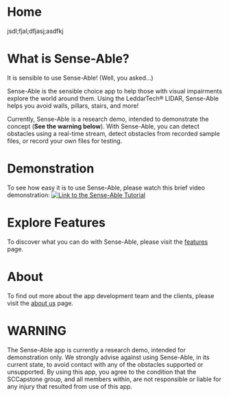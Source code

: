 # Home
jsdl;fjal;dfjasj;asdfkj
# What is Sense-Able?
It is sensible to use Sense-Able! (Well, you asked...)

Sense-Able is the sensible choice app to help those with visual impairments explore the world around them.  Using the LeddarTech® LIDAR, Sense-Able helps you avoid walls, pillars, stairs, and more!

Currently, Sense-Able is a research demo, intended to demonstrate the concept (**See the warning below**).  With Sense-Able, you can detect obstacles using a real-time stream, detect obstacles from recorded sample files, or record your own files for testing.

# Demonstration
To see how easy it is to use Sense-Able, please watch this brief video demonstration:
[![Link to the Sense-Able Tutorial](https://user-images.githubusercontent.com/31483647/39219219-1f692c72-47f7-11e8-92bb-0aecd317d640.jpg)](https://youtu.be/I3KSW96VbEU "Sense-Able Tutorial")

# Explore Features
To discover what you can do with Sense-Able, please visit the [features](https://sccapstone.github.io/Sense-Able/features) page.

# About
To find out more about the app development team and the clients, please visit the [about us](https://sccapstone.github.io/Sense-Able/about) page.

# WARNING
The Sense-Able app is currently a research demo, intended for demonstration only.  We strongly advise against using Sense-Able, in its current state, to avoid contact with any of the obstacles supported or unsupported.  By using this app, you agree to the condition that the SCCapstone group, and all members within, are not responsible or liable for any injury that resulted from use of this app.


